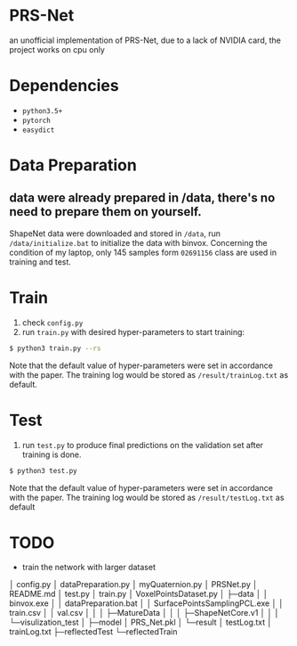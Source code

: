 ﻿# PRS-Net

an unofficial implementation of PRS-Net, due to a lack of NVIDIA card, the project works on cpu only

# Dependencies
- `python3.5+`
- `pytorch`
- `easydict`


# Data Preparation
## data were already prepared in /data, there's no need to prepare them on yourself.

ShapeNet data were downloaded and stored in `/data`, run `/data/initialize.bat` to initialize the data with binvox. Concerning the condition of my laptop, only 145 samples form `02691156` class are used in training and test.

# Train
1. check `config.py`
2. run `train.py` with desired hyper-parameters to start training:
```bash
$ python3 train.py --rs
```
Note that the default value of hyper-parameters were set in accordance with the paper. The training log would be stored as `/result/trainLog.txt` as default.



# Test
1. run `test.py` to produce final predictions on the validation set after training is done.
```bash
$ python3 test.py
```
Note that the default value of hyper-parameters were set in accordance with the paper. The training log would be stored as `/result/testLog.txt` as default

# TODO
- train the network with larger dataset

│  config.py
│  dataPreparation.py
│  myQuaternion.py
│  PRSNet.py
│  README.md
│  test.py
│  train.py
│  VoxelPointsDataset.py
│
├─data
│  │  binvox.exe
│  │  dataPreparation.bat
│  │  SurfacePointsSamplingPCL.exe
│  │  train.csv
│  │  val.csv
│  │
│  ├─MatureData
│  │
│  ├─ShapeNetCore.v1
│  │
│  └─visulization_test
│
├─model
│      PRS_Net.pkl
│
└─result
    │  testLog.txt
    │  trainLog.txt
    ├─reflectedTest
    └─reflectedTrain